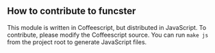 ## How to contribute to funcster

This module is written in Coffeescript, but distributed in JavaScript. To contribute, please modify the Coffeescript source. You can run `make js` from the project root to generate JavaScript files.